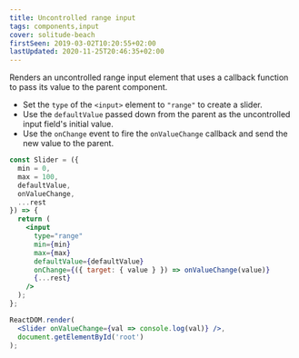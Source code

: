 ```yaml
---
title: Uncontrolled range input
tags: components,input
cover: solitude-beach
firstSeen: 2019-03-02T10:20:55+02:00
lastUpdated: 2020-11-25T20:46:35+02:00
---
```


Renders an uncontrolled range input element that uses a callback function to pass its value to the parent component.

- Set the `type` of the `<input>` element to `"range"` to create a slider.
- Use the `defaultValue` passed down from the parent as the uncontrolled input field's initial value.
- Use the `onChange` event to fire the `onValueChange` callback and send the new value to the parent.

```jsx
const Slider = ({
  min = 0,
  max = 100,
  defaultValue,
  onValueChange,
  ...rest
}) => {
  return (
    <input
      type="range"
      min={min}
      max={max}
      defaultValue={defaultValue}
      onChange={({ target: { value } }) => onValueChange(value)}
      {...rest}
    />
  );
};
```

```jsx
ReactDOM.render(
  <Slider onValueChange={val => console.log(val)} />,
  document.getElementById('root')
);
```
